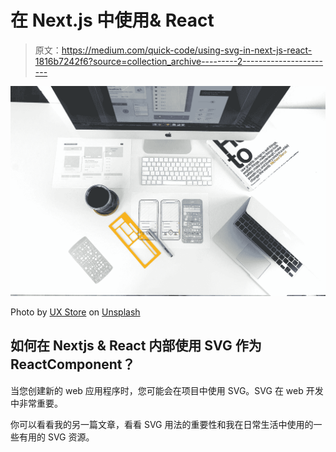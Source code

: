 # 在 Next.js 中使用& React

> 原文：<https://medium.com/quick-code/using-svg-in-next-js-react-1816b7242f6?source=collection_archive---------2----------------------->

![](img/a729eb7c209a8c171a3c8ceb9409c2c5.png)

Photo by [UX Store](https://unsplash.com/@uxstore?utm_source=medium&utm_medium=referral) on [Unsplash](https://unsplash.com?utm_source=medium&utm_medium=referral)

## 如何在 Nextjs & React 内部使用 SVG 作为 ReactComponent？

当您创建新的 web 应用程序时，您可能会在项目中使用 SVG。SVG 在 web 开发中非常重要。

你可以看看我的另一篇文章，看看 SVG 用法的重要性和我在日常生活中使用的一些有用的 SVG 资源。